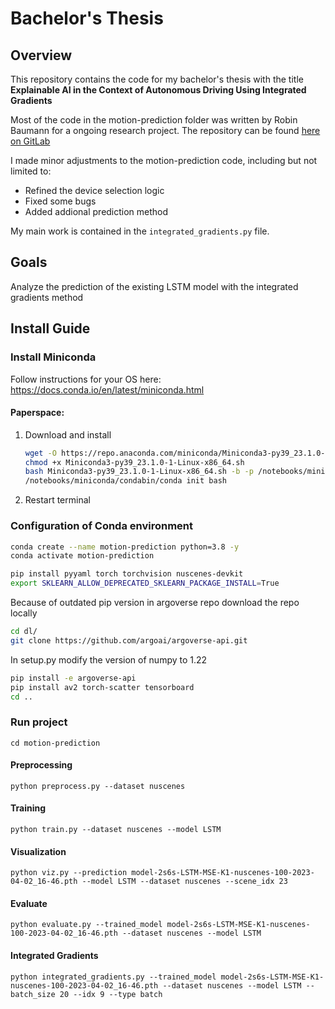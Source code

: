 # Bachelor's Thesis

## Overview

This repository contains the code for my bachelor's thesis with the title **Explainable AI in the Context of Autonomous Driving Using Integrated Gradients**

Most of the code in the motion-prediction folder was written by Robin Baumann for a ongoing research project. The repository can be found [here on GitLab](https://gitlab.com/Robin.Baumann/motion-prediction)

I made minor adjustments to the motion-prediction code, including but not limited to:
- Refined the device selection logic
- Fixed some bugs
- Added addional prediction method

My main work is contained in the `integrated_gradients.py` file.

## Goals

Analyze the prediction of the existing LSTM model with the integrated gradients method

## Install Guide

### Install Miniconda

Follow instructions for your OS here: https://docs.conda.io/en/latest/miniconda.html

#### Paperspace:

1. Download and install

    ```sh
    wget -O https://repo.anaconda.com/miniconda/Miniconda3-py39_23.1.0-1-Linux-x86_64.sh
    chmod +x Miniconda3-py39_23.1.0-1-Linux-x86_64.sh
    bash Miniconda3-py39_23.1.0-1-Linux-x86_64.sh -b -p /notebooks/miniconda
    /notebooks/miniconda/condabin/conda init bash
    ```

2. Restart terminal

### Configuration of Conda environment

```sh
conda create --name motion-prediction python=3.8 -y
conda activate motion-prediction

pip install pyyaml torch torchvision nuscenes-devkit
export SKLEARN_ALLOW_DEPRECATED_SKLEARN_PACKAGE_INSTALL=True
```

Because of outdated  pip version in argoverse repo download the repo locally
```sh
cd dl/
git clone https://github.com/argoai/argoverse-api.git
```
In setup.py modify the version of numpy to 1.22

```sh
pip install -e argoverse-api
pip install av2 torch-scatter tensorboard
cd ..
```

### Run project

`cd motion-prediction`

#### Preprocessing
`python preprocess.py --dataset nuscenes`

#### Training
`python train.py --dataset nuscenes --model LSTM`

#### Visualization
`python viz.py --prediction model-2s6s-LSTM-MSE-K1-nuscenes-100-2023-04-02_16-46.pth --model LSTM --dataset nuscenes --scene_idx 23`

#### Evaluate
`python evaluate.py --trained_model model-2s6s-LSTM-MSE-K1-nuscenes-100-2023-04-02_16-46.pth --dataset nuscenes --model LSTM`

#### Integrated Gradients
`python integrated_gradients.py --trained_model model-2s6s-LSTM-MSE-K1-nuscenes-100-2023-04-02_16-46.pth --dataset nuscenes --model LSTM --batch_size 20 --idx 9 --type batch`
